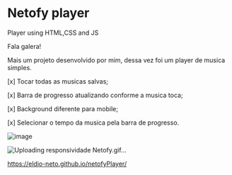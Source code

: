 # Netofy player
Player using HTML,CSS and JS

Fala galera!

Mais um projeto desenvolvido por mim, dessa vez foi um player de musica simples.

<p>[x] Tocar todas as musicas salvas;</p>
<p>[x] Barra de progresso atualizando conforme a musica toca;</p>
<p>[x] Background diferente para mobile;</p>
<p>[x] Selecionar o tempo da musica pela barra de progresso.</p>


![image](https://user-images.githubusercontent.com/97411284/154341496-9393f3cd-952c-464e-8795-38daa5af370f.png)

![Uploading responsividade Netofy.gif…]()


https://eldio-neto.github.io/netofyPlayer/
